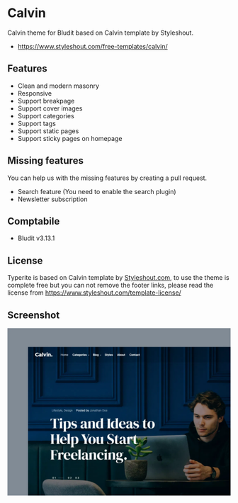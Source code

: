 # Calvin
Calvin theme for Bludit based on Calvin template by Styleshout.
- https://www.styleshout.com/free-templates/calvin/

## Features
- Clean and modern masonry
- Responsive
- Support breakpage
- Support cover images
- Support categories
- Support tags
- Support static pages
- Support sticky pages on homepage


## Missing features
You can help us with the missing features by creating a pull request.
- Search feature (You need to enable the search plugin)
- Newsletter subscription

## Comptabile
- Bludit v3.13.1

## License
Typerite is based on Calvin template by [Styleshout.com](https://www.styleshout.com/free-templates/calvin/), to use the theme is complete free but you can not remove the footer links, please read the license from https://www.styleshout.com/template-license/

## Screenshot
![screenshot-Calvin](https://github.com/geraldribisch/calvin/blob/main/screenshot.webp?raw=true)
